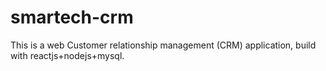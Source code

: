 # smartech-crm
This is a web Customer relationship management (CRM) application, build with reactjs+nodejs+mysql.
